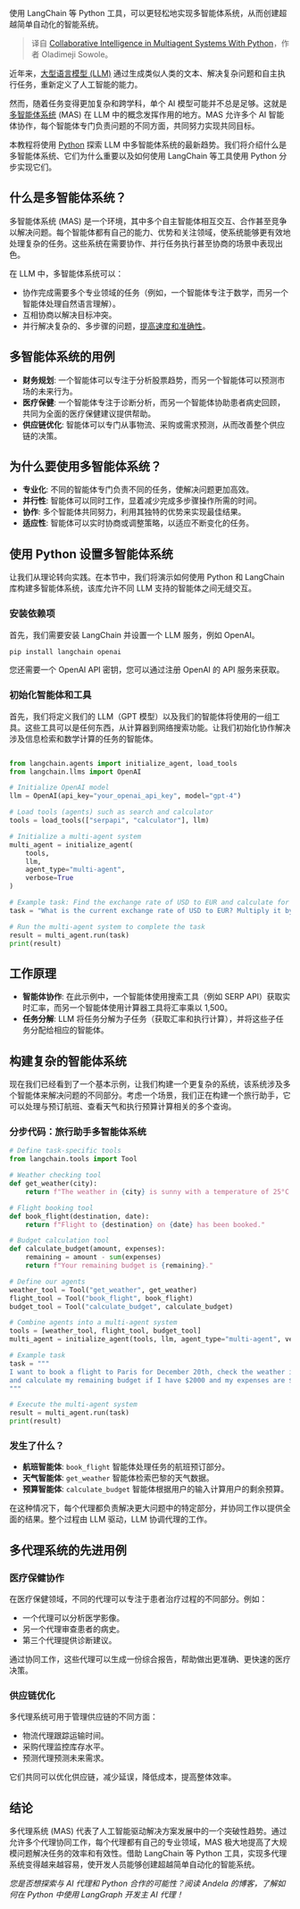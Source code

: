 
<!--
title: Python 多智能体系统中的协同智能
cover: https://cdn.thenewstack.io/media/2024/10/f76df61f-transportation.jpg
-->

使用 LangChain 等 Python 工具，可以更轻松地实现多智能体系统，从而创建超越简单自动化的智能系统。

> 译自 [Collaborative Intelligence in Multiagent Systems With Python](https://thenewstack.io/collaborative-intelligence-in-multiagent-systems-with-python/)，作者 Oladimeji Sowole。

近年来，[大型语言模型 (LLM)](https://roadmap.sh/guides/introduction-to-llms) 通过生成类似人类的文本、解决复杂问题和自主执行任务，重新定义了人工智能的能力。

然而，随着任务变得更加复杂和跨学科，单个 AI 模型可能并不总是足够。这就是 [多智能体系统](https://thenewstack.io/genai-multi-agent-systems-a-secret-weapon-for-tech-teams/) (MAS) 在 LLM 中的概念发挥作用的地方。MAS 允许多个 AI 智能体协作，每个智能体专门负责问题的不同方面，共同努力实现共同目标。

本教程将使用 [Python](https://thenewstack.io/what-is-python/) 探索 LLM 中多智能体系统的最新趋势。我们将介绍什么是多智能体系统、它们为什么重要以及如何使用 LangChain 等工具使用 Python 分步实现它们。

## 什么是多智能体系统？

多智能体系统 (MAS) 是一个环境，其中多个自主智能体相互交互、合作甚至竞争以解决问题。每个智能体都有自己的能力、优势和关注领域，使系统能够更有效地处理复杂的任务。这些系统在需要协作、并行任务执行甚至协商的场景中表现出色。

在 LLM 中，多智能体系统可以：

- 协作完成需要多个专业领域的任务（例如，一个智能体专注于数学，而另一个智能体处理自然语言理解）。
- 互相协商以解决目标冲突。
- 并行解决复杂的、多步骤的问题，[提高速度和准确性](https://thenewstack.io/accuracy-improves-when-large-language-models-collaborate/)。

## 多智能体系统的用例

- **财务规划**: 一个智能体可以专注于分析股票趋势，而另一个智能体可以预测市场的未来行为。
- **医疗保健**: 一个智能体专注于诊断分析，而另一个智能体协助患者病史回顾，共同为全面的医疗保健建议提供帮助。
- **供应链优化**: 智能体可以专门从事物流、采购或需求预测，从而改善整个供应链的决策。

## 为什么要使用多智能体系统？

- **专业化**: 不同的智能体专门负责不同的任务，使解决问题更加高效。
- **并行性**: 智能体可以同时工作，显着减少完成多步骤操作所需的时间。
- **协作**: 多个智能体共同努力，利用其独特的优势来实现最佳结果。
- **适应性**: 智能体可以实时协商或调整策略，以适应不断变化的任务。

## 使用 Python 设置多智能体系统

让我们从理论转向实践。在本节中，我们将演示如何使用 Python 和 LangChain 库构建多智能体系统，该库允许不同 LLM 支持的智能体之间无缝交互。

### 安装依赖项

首先，我们需要安装 LangChain 并设置一个 LLM 服务，例如 OpenAI。

```bash
pip install langchain openai
```

您还需要一个 OpenAI API 密钥，您可以通过注册 OpenAI 的 API 服务来获取。

### 初始化智能体和工具

首先，我们将定义我们的 LLM（GPT 模型）以及我们的智能体将使用的一组工具。这些工具可以是任何东西，从计算器到网络搜索功能。让我们初始化协作解决涉及信息检索和数学计算的任务的智能体。

```py

from langchain.agents import initialize_agent, load_tools
from langchain.llms import OpenAI

# Initialize OpenAI model
llm = OpenAI(api_key="your_openai_api_key", model="gpt-4")

# Load tools (agents) such as search and calculator
tools = load_tools(["serpapi", "calculator"], llm)

# Initialize a multi-agent system
multi_agent = initialize_agent(
    tools, 
    llm, 
    agent_type="multi-agent", 
    verbose=True
)

# Example task: Find the exchange rate of USD to EUR and calculate for 1500 units
task = "What is the current exchange rate of USD to EUR? Multiply it by 1500."

# Run the multi-agent system to complete the task
result = multi_agent.run(task)
print(result)
```

## 工作原理

- **智能体协作**: 在此示例中，一个智能体使用搜索工具（例如 SERP API）获取实时汇率，而另一个智能体使用计算器工具将汇率乘以 1,500。
- **任务分解**: LLM 将任务分解为子任务（获取汇率和执行计算），并将这些子任务分配给相应的智能体。

## 构建复杂的智能体系统

现在我们已经看到了一个基本示例，让我们构建一个更复杂的系统，该系统涉及多个智能体来解决问题的不同部分。考虑一个场景，我们正在构建一个旅行助手，它可以处理与预订航班、查看天气和执行预算计算相关的多个查询。

### 分步代码：旅行助手多智能体系统

```python
# Define task-specific tools
from langchain.tools import Tool

# Weather checking tool
def get_weather(city):
    return f"The weather in {city} is sunny with a temperature of 25°C."

# Flight booking tool
def book_flight(destination, date):
    return f"Flight to {destination} on {date} has been booked."

# Budget calculation tool
def calculate_budget(amount, expenses):
    remaining = amount - sum(expenses)
    return f"Your remaining budget is {remaining}."

# Define our agents
weather_tool = Tool("get_weather", get_weather)
flight_tool = Tool("book_flight", book_flight)
budget_tool = Tool("calculate_budget", calculate_budget)

# Combine agents into a multi-agent system
tools = [weather_tool, flight_tool, budget_tool]
multi_agent = initialize_agent(tools, llm, agent_type="multi-agent", verbose=True)

# Example task
task = """
I want to book a flight to Paris for December 20th, check the weather in Paris, 
and calculate my remaining budget if I have $2000 and my expenses are $500 and $300.
"""

# Execute the multi-agent system
result = multi_agent.run(task)
print(result)
```

### 发生了什么？

- **航班智能体**: `book_flight` 智能体处理任务的航班预订部分。
- **天气智能体**: `get_weather` 智能体检索巴黎的天气数据。
- **预算智能体**: `calculate_budget` 智能体根据用户的输入计算用户的剩余预算。

在这种情况下，每个代理都负责解决更大问题中的特定部分，并协同工作以提供全面的结果。整个过程由 LLM 驱动，LLM 协调代理的工作。

## 多代理系统的先进用例

### 医疗保健协作

在医疗保健领域，不同的代理可以专注于患者治疗过程的不同部分。例如：

- 一个代理可以分析医学影像。
- 另一个代理审查患者的病史。
- 第三个代理提供诊断建议。

通过协同工作，这些代理可以生成一份综合报告，帮助做出更准确、更快速的医疗决策。

### 供应链优化

多代理系统可用于管理供应链的不同方面：

- 物流代理跟踪运输时间。
- 采购代理监控库存水平。
- 预测代理预测未来需求。

它们共同可以优化供应链，减少延误，降低成本，提高整体效率。

## 结论

多代理系统 (MAS) 代表了人工智能驱动解决方案发展中的一个突破性趋势。通过允许多个代理协同工作，每个代理都有自己的专业领域，MAS 极大地提高了大规模问题解决任务的效率和有效性。借助 LangChain 等 Python 工具，实现多代理系统变得越来越容易，使开发人员能够创建超越简单自动化的智能系统。

*您是否想探索与 AI 代理和 Python 合作的可能性？阅读 Andela 的博客，了解如何在 Python 中使用 LangGraph 开发主 AI 代理！*

